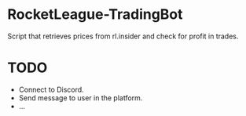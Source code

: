 # RocketLeague-TradingBot

Script that retrieves prices from rl.insider and check for profit in trades.

# TODO
  - Connect to Discord.
  - Send message to user in the platform.
  - ...
